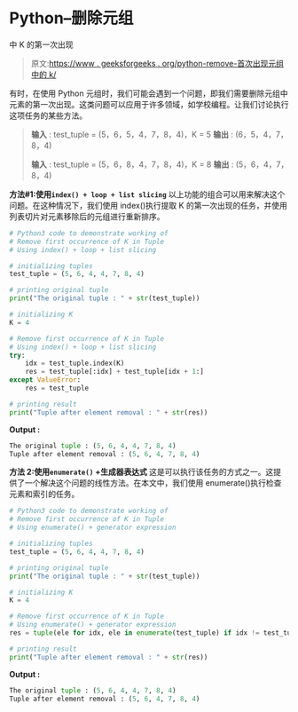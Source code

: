 # Python–删除元组

中 K 的第一次出现

> 原文:[https://www . geeksforgeeks . org/python-remove-首次出现元组中的 k/](https://www.geeksforgeeks.org/python-remove-first-occurrence-of-k-in-tuple/)

有时，在使用 Python 元组时，我们可能会遇到一个问题，即我们需要删除元组中元素的第一次出现。这类问题可以应用于许多领域，如学校编程。让我们讨论执行这项任务的某些方法。

> **输入** : test_tuple = (5，6，5，4，7，8，4)，K = 5
> **输出** : (6，5，4，7，8，4)
> 
> **输入** : test_tuple = (5，6，8，4，7，8，4)，K = 8
> **输出** : (5，6，4，7，8，4)

**方法#1:使用`index() + loop + list slicing`**
以上功能的组合可以用来解决这个问题。在这种情况下，我们使用 index()执行提取 K 的第一次出现的任务，并使用列表切片对元素移除后的元组进行重新排序。

```py
# Python3 code to demonstrate working of 
# Remove first occurrence of K in Tuple
# Using index() + loop + list slicing

# initializing tuples
test_tuple = (5, 6, 4, 4, 7, 8, 4)

# printing original tuple
print("The original tuple : " + str(test_tuple))

# initializing K 
K = 4

# Remove first occurrence of K in Tuple
# Using index() + loop + list slicing
try:
    idx = test_tuple.index(K)
    res = test_tuple[:idx] + test_tuple[idx + 1:]
except ValueError:  
    res = test_tuple

# printing result 
print("Tuple after element removal : " + str(res))
```

**Output :**

```py
The original tuple : (5, 6, 4, 4, 7, 8, 4)
Tuple after element removal : (5, 6, 4, 7, 8, 4)

```

**方法 2:使用`enumerate()` +生成器表达式**
这是可以执行该任务的方式之一。这提供了一个解决这个问题的线性方法。在本文中，我们使用 enumerate()执行检查元素和索引的任务。

```py
# Python3 code to demonstrate working of 
# Remove first occurrence of K in Tuple
# Using enumerate() + generator expression

# initializing tuples
test_tuple = (5, 6, 4, 4, 7, 8, 4)

# printing original tuple
print("The original tuple : " + str(test_tuple))

# initializing K 
K = 4

# Remove first occurrence of K in Tuple
# Using enumerate() + generator expression
res = tuple(ele for idx, ele in enumerate(test_tuple) if idx != test_tuple.index(K))

# printing result 
print("Tuple after element removal : " + str(res))
```

**Output :**

```py
The original tuple : (5, 6, 4, 4, 7, 8, 4)
Tuple after element removal : (5, 6, 4, 7, 8, 4)

```